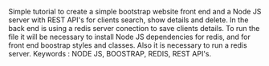 Simple tutorial to create a simple bootstrap website front end and a Node JS server with REST API's for clients search,
show details and delete. In the back end is using a redis server conection to save clients details. To run the file it
will be necessary to install Node JS dependencies for redis, and for front end boostrap styles and classes. Also it is
necessary to run a redis server.
Keywords : NODE JS, BOOSTRAP, REDIS, REST API's.
